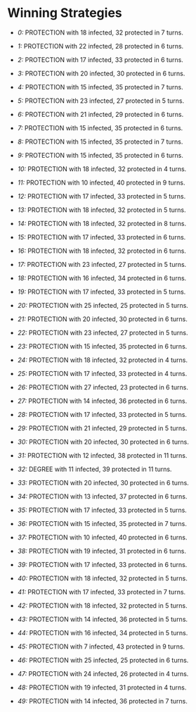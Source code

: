 # Winning Strategies

* _0:_ PROTECTION with 18 infected, 32 protected in 7 turns.


* _1:_ PROTECTION with 22 infected, 28 protected in 6 turns.


* _2:_ PROTECTION with 17 infected, 33 protected in 6 turns.


* _3:_ PROTECTION with 20 infected, 30 protected in 6 turns.


* _4:_ PROTECTION with 15 infected, 35 protected in 7 turns.


* _5:_ PROTECTION with 23 infected, 27 protected in 5 turns.


* _6:_ PROTECTION with 21 infected, 29 protected in 6 turns.


* _7:_ PROTECTION with 15 infected, 35 protected in 6 turns.


* _8:_ PROTECTION with 15 infected, 35 protected in 7 turns.


* _9:_ PROTECTION with 15 infected, 35 protected in 6 turns.


* _10:_ PROTECTION with 18 infected, 32 protected in 4 turns.


* _11:_ PROTECTION with 10 infected, 40 protected in 9 turns.


* _12:_ PROTECTION with 17 infected, 33 protected in 5 turns.


* _13:_ PROTECTION with 18 infected, 32 protected in 5 turns.


* _14:_ PROTECTION with 18 infected, 32 protected in 8 turns.


* _15:_ PROTECTION with 17 infected, 33 protected in 6 turns.


* _16:_ PROTECTION with 18 infected, 32 protected in 6 turns.


* _17:_ PROTECTION with 23 infected, 27 protected in 5 turns.


* _18:_ PROTECTION with 16 infected, 34 protected in 6 turns.


* _19:_ PROTECTION with 17 infected, 33 protected in 5 turns.


* _20:_ PROTECTION with 25 infected, 25 protected in 5 turns.


* _21:_ PROTECTION with 20 infected, 30 protected in 6 turns.


* _22:_ PROTECTION with 23 infected, 27 protected in 5 turns.


* _23:_ PROTECTION with 15 infected, 35 protected in 6 turns.


* _24:_ PROTECTION with 18 infected, 32 protected in 4 turns.


* _25:_ PROTECTION with 17 infected, 33 protected in 4 turns.


* _26:_ PROTECTION with 27 infected, 23 protected in 6 turns.


* _27:_ PROTECTION with 14 infected, 36 protected in 6 turns.


* _28:_ PROTECTION with 17 infected, 33 protected in 5 turns.


* _29:_ PROTECTION with 21 infected, 29 protected in 5 turns.


* _30:_ PROTECTION with 20 infected, 30 protected in 6 turns.


* _31:_ PROTECTION with 12 infected, 38 protected in 11 turns.


* _32:_ DEGREE with 11 infected, 39 protected in 11 turns.


* _33:_ PROTECTION with 20 infected, 30 protected in 6 turns.


* _34:_ PROTECTION with 13 infected, 37 protected in 6 turns.


* _35:_ PROTECTION with 17 infected, 33 protected in 5 turns.


* _36:_ PROTECTION with 15 infected, 35 protected in 7 turns.


* _37:_ PROTECTION with 10 infected, 40 protected in 6 turns.


* _38:_ PROTECTION with 19 infected, 31 protected in 6 turns.


* _39:_ PROTECTION with 17 infected, 33 protected in 6 turns.


* _40:_ PROTECTION with 18 infected, 32 protected in 5 turns.


* _41:_ PROTECTION with 17 infected, 33 protected in 7 turns.


* _42:_ PROTECTION with 18 infected, 32 protected in 5 turns.


* _43:_ PROTECTION with 14 infected, 36 protected in 5 turns.


* _44:_ PROTECTION with 16 infected, 34 protected in 5 turns.


* _45:_ PROTECTION with 7 infected, 43 protected in 9 turns.


* _46:_ PROTECTION with 25 infected, 25 protected in 6 turns.


* _47:_ PROTECTION with 24 infected, 26 protected in 4 turns.


* _48:_ PROTECTION with 19 infected, 31 protected in 4 turns.


* _49:_ PROTECTION with 14 infected, 36 protected in 7 turns.


